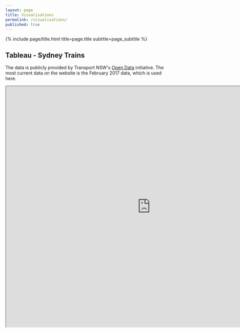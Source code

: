 ```yaml
---
layout: page
title: Visualisations
permalink: /visualisations/
published: true
---
```


<div class="page" markdown="1">

{% include page/title.html title=page.title subtitle=page_subtitle %}

## Tableau - Sydney Trains

The data is publicly provided by Transport NSW's [Open Data](https://opendata.transport.nsw.gov.au/) initiative.
The most current data on the website is the February 2017 data, which is used here.  
  
<iframe src="https://public.tableau.com/views/SydneyTrains-Feb2017_050719_ext/SydneyTrainsVisualisations-February2017Data?:showVizHome=no&:embed=true"
 width="900" height="750"></iframe>
